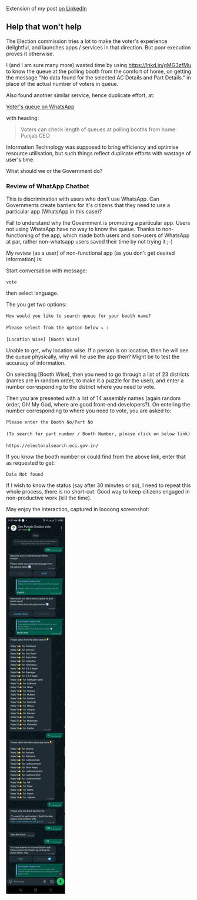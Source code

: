 Extension of my post [on LinkedIn](https://www.linkedin.com/posts/hsrai_help-that-wont-help-election-commission-activity-7202524240498089984-cxiK?utm_source=share&utm_medium=member_desktop)

## Help that won't help

The Election commission tries a lot to make the voter's experience delightful, and launches apps / services in that direction. But poor execution proves it otherwise.

I (and I am sure many more) wasted time by using https://lnkd.in/gMG3zfMu to know the queue at the polling booth from the comfort of home, on getting the message "No data found for the selected AC Details and Part Details." in place of the actual number of voters in queue.

Also found another similar service, hence duplicate effort, at:

[Voter's queue on WhatsApp](https://lnkd.in/gY37Xb_H)

with heading:

> Voters can check length of queues at polling booths from home: Punjab CEO

Information Technology was supposed to bring efficiency and optimise resource utilisation, but such things reflect duplicate efforts with wastage of user's time.

What should we or the Government do?

### Review of WhatApp Chatbot

This is discrimination with users who don't use WhatsApp. Can Governments create barriers for it's citizens that they need to use a particular app (WhatsApp in this case)? 

Fail to understand why the Government is promoting a particular app. Users not using WhatsApp have no way to know the queue. Thanks to non-functioning of the app, which made both users and non-users of WhatsApp at par, rather non-whatsapp users saved their time by not trying it ;-) 

My review (as a user) of non-functional app (as you don't get desired information) is:

Start conversation with message:

```
vote
```

then select language.

The you get two options:

```
How would you like to search queue for your booth name?

Please select from the option below ⤵️ :

[Location Wise] [Booth Wise]
```

Unable to get, why location wise. If a person is on location, then he will see the queue physically, why will he use the app then? Might be to test the accuracy of information.

On selecting [Booth Wise], then you need to go through a list of 23 districts (names are in random order, to make it a puzzle for the user), and enter a number corresponding to the district where you need to vote.

Then you are presented with a list of 14 assembly names (again random order, Oh! My God, where are good front-end developers?). On entering the number corresponding to where you need to vote, you are asked to:

```
Please enter the Booth No/Part No

(To search for part number / Booth Number, please click on below link)

https://electoralsearch.eci.gov.in/
```
If you know the booth number or could find from the above link, enter that as requested to get:

```
Data Not found
```

If I wish to know the status (say after 30 minutes or so), I need to repeat this whole process, there is no short-cut. Good way to keep citizens engaged in non-productive work (kill the time).

May enjoy the interaction, captured in loooong screenshot:

![WAChat](WhatsAppVoterQ.jpeg)
